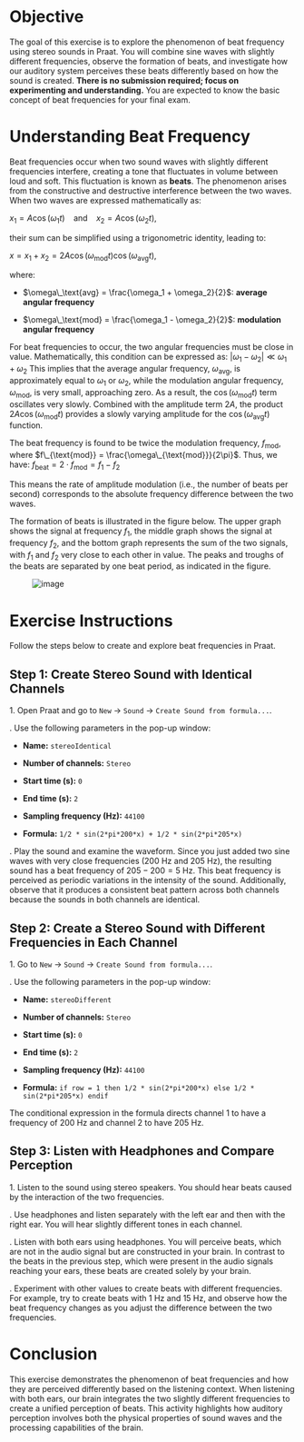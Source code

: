 # Objective

The goal of this exercise is to explore the phenomenon of beat frequency
using stereo sounds in Praat. You will combine sine waves with slightly
different frequencies, observe the formation of beats, and investigate
how our auditory system perceives these beats differently based on how
the sound is created. **There is no submission required; focus on
experimenting and understanding.** You are expected to know the basic
concept of beat frequencies for your final exam.

# Understanding Beat Frequency

Beat frequencies occur when two sound waves with slightly different
frequencies interfere, creating a tone that fluctuates in volume between
loud and soft. This fluctuation is known as **beats**. The phenomenon
arises from the constructive and destructive interference between the
two waves.  
When two waves are expressed mathematically as:

*x*<sub>1</sub> = *A*cos (*ω*<sub>1</sub>*t*)  and  *x*<sub>2</sub> = *A*cos (*ω*<sub>2</sub>*t*),

their sum can be simplified using a trigonometric identity, leading to:

*x* = *x*<sub>1</sub> + *x*<sub>2</sub> = 2*A*cos (*ω*<sub>mod</sub>*t*)cos (*ω*<sub>avg</sub>*t*),

where:

-   $\omega\_\text{avg} = \frac{\omega_1 + \omega_2}{2}$: **average
    angular frequency**

-   $\omega\_\text{mod} = \frac{\omega_1 - \omega_2}{2}$: **modulation
    angular frequency**

For beat frequencies to occur, the two angular frequencies must be close
in value. Mathematically, this condition can be expressed as:
\|*ω*<sub>1</sub> − *ω*<sub>2</sub>\| ≪ *ω*<sub>1</sub> + *ω*<sub>2</sub>
This implies that the average angular frequency, *ω*<sub>avg</sub>, is
approximately equal to *ω*<sub>1</sub> or *ω*<sub>2</sub>, while the
modulation angular frequency, *ω*<sub>mod</sub>, is very small,
approaching zero. As a result, the cos (*ω*<sub>mod</sub>*t*) term
oscillates very slowly. Combined with the amplitude term 2*A*, the
product 2*A*cos (*ω*<sub>mod</sub>*t*) provides a slowly varying
amplitude for the cos (*ω*<sub>avg</sub>*t*) function.

The beat frequency is found to be twice the modulation frequency,
*f*<sub>mod</sub>, where
$f\_{\text{mod}} = \frac{\omega\_{\text{mod}}}{2\pi}$. Thus, we have:
*f*<sub>beat</sub> = 2 ⋅ *f*<sub>mod</sub> = *f*<sub>1</sub> − *f*<sub>2</sub>

This means the rate of amplitude modulation (i.e., the number of beats
per second) corresponds to the absolute frequency difference between the
two waves.

The formation of beats is illustrated in the figure below. The upper
graph shows the signal at frequency *f*<sub>1</sub>, the middle graph
shows the signal at frequency *f*<sub>2</sub>, and the bottom graph
represents the sum of the two signals, with *f*<sub>1</sub> and
*f*<sub>2</sub> very close to each other in value. The peaks and troughs
of the beats are separated by one beat period, as indicated in the
figure.

<figure id="fig:beat">
<p><img src="beat-phenomenon.png" alt="image" /> <span id="fig:beat"
data-label="fig:beat"></span></p>
</figure>

# Exercise Instructions

Follow the steps below to create and explore beat frequencies in Praat.

## Step 1: Create Stereo Sound with Identical Channels

1\. Open Praat and go to `New` → `Sound` →
`Create Sound from formula...`.

. Use the following parameters in the pop-up window:

-   **Name:** `stereoIdentical`

-   **Number of channels:** `Stereo`

-   **Start time (s):** `0`

-   **End time (s):** `2`

-   **Sampling frequency (Hz):** `44100`

-   **Formula:**
    `1/2 * sin(2*pi*200*x) + 1/2 * sin(2*pi*205*x)`

. Play the sound and examine the waveform. Since you just added two sine
waves with very close frequencies (200 Hz and 205 Hz), the resulting
sound has a beat frequency of 205 − 200 = 5 Hz. This beat frequency is
perceived as periodic variations in the intensity of the sound.
Additionally, observe that it produces a consistent beat pattern across
both channels because the sounds in both channels are identical.

## Step 2: Create a Stereo Sound with Different Frequencies in Each Channel

1\. Go to `New` → `Sound` → `Create Sound from formula...`.

. Use the following parameters in the pop-up window:

-   **Name:** `stereoDifferent`

-   **Number of channels:** `Stereo`

-   **Start time (s):** `0`

-   **End time (s):** `2`

-   **Sampling frequency (Hz):** `44100`

-   **Formula:**
    `if row = 1 then 1/2 * sin(2*pi*200*x) else 1/2 * sin(2*pi*205*x) endif`

The conditional expression in the formula directs channel 1 to have a
frequency of 200 Hz and channel 2 to have 205 Hz.

## Step 3: Listen with Headphones and Compare Perception

1\. Listen to the sound using stereo speakers. You should hear beats
caused by the interaction of the two frequencies.

. Use headphones and listen separately with the left ear and then with
the right ear. You will hear slightly different tones in each channel.

. Listen with both ears using headphones. You will perceive beats, which
are not in the audio signal but are constructed in your brain. In
contrast to the beats in the previous step, which were present in the
audio signals reaching your ears, these beats are created solely by your
brain.

. Experiment with other values to create beats with different
frequencies. For example, try to create beats with 1 Hz and 15 Hz, and
observe how the beat frequency changes as you adjust the difference
between the two frequencies.

# Conclusion

This exercise demonstrates the phenomenon of beat frequencies and how
they are perceived differently based on the listening context. When
listening with both ears, our brain integrates the two slightly
different frequencies to create a unified perception of beats. This
activity highlights how auditory perception involves both the physical
properties of sound waves and the processing capabilities of the brain.
